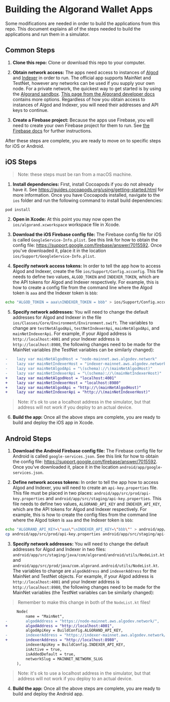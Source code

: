 
# Building the Algorand Wallet Apps

Some modifications are needed in order to build the applications from this repo. This document
explains all of the steps needed to build the applications and run them in a simulator.

## Common Steps

1. **Clone this repo:** Clone or download this repo to your computer.

2. **Obtain network access:** The apps need access to instances of [Algod](https://github.com/algorand/go-algorand) and
[Indexer](https://github.com/algorand/indexer) in order to run. The official app supports MainNet
and TestNet, however any networks can be used if you supply your own node. For a private network,
the quickest way to get started is by using the [Algorand sandbox](https://github.com/algorand/sandbox).
[This page from the Algorand developer docs](https://developer.algorand.org/docs/build-apps/setup/#how-do-i-obtain-an-algod-address-and-token)
contains more options. Regardless of how you obtain access to instances of Algod and Indexer, you
will need their addresses and API keys to continue.

3. **Create a Firebase project:** Because the apps use Firebase, you will need to create your own
Firebase project for them to run. See [the Firebase docs](https://firebase.google.com/docs/projects/learn-more#setting_up_a_firebase_project_and_registering_apps)
for further instructions.

After these steps are complete, you are ready to move on to specific steps for iOS or Android.

## iOS Steps

> Note: these steps must be ran from a macOS machine.

1. **Install dependencies:** First, install Cocoapods if you do not already have it. See https://guides.cocoapods.org/using/getting-started.html
for more information. Once you have Cocoapods installed, navigate to the `ios` folder and run the
following command to install build dependencies:

```bash
pod install
```

2. **Open in Xcode:** At this point you may now open the `ios/algorand.xcworkspace` workspace file in Xcode.

3. **Download the iOS Firebase config file:** The Firebase config file for iOS is called `GoogleService-Info.plist`.
See this link for how to obtain the config file: https://support.google.com/firebase/answer/7015592.
Once you've downloaded it, place it in the location `ios/Support/GoogleService-Info.plist`.

4. **Specify network access tokens:** In order to tell the app how to access Algod and Indexer, create
the file `ios/Support/Config.xcconfig`. This file needs to define two values, `ALGOD_TOKEN` and
`INDEXER_TOKEN`, which are the API tokens for Algod and Indexer respectively. For example, this is
how to create a config file from the command line where the Algod token is `aaa` and the Indexer
token is `bbb`:

```bash
echo "ALGOD_TOKEN = aaa\nINDEXER_TOKEN = bbb" > ios/Support/Config.xcconfig
```

5. **Specify network addresses:** You will need to change the default addresses for Algod and Indexer
in the file `ios/Classes/Core/Environment/Environment.swift`. The variables to change are
`testNetAlgodApi`, `testNetIndexerApi`, `mainNetAlgodApi`, and `mainNetIndexerApi`. For example, if
your Algod address is `http://localhost:4001` and your Indexer address is `http://localhost:8980`,
the following changes need to be made for the MainNet variables (the TestNet variables can be
similarly changed):

```diff
-    lazy var mainNetAlgodHost = "node-mainnet.aws.algodev.network"
-    lazy var mainNetIndexerHost = "indexer-mainnet.aws.algodev.network"
-    lazy var mainNetAlgodApi = "\(schema)://\(mainNetAlgodHost)"
-    lazy var mainNetIndexerApi = "\(schema)://\(mainNetIndexerHost)"
+    lazy var mainNetAlgodHost = "localhost:4001"
+    lazy var mainNetIndexerHost = "localhost:8980"
+    lazy var mainNetAlgodApi = "http://\(mainNetAlgodHost)"
+    lazy var mainNetIndexerApi = "http://\(mainNetIndexerHost)"
```

> Note: it's ok to use a localhost address in the simulator, but that address will not work if you deploy to an actual device.

6. **Build the app:** Once all the above steps are complete, you are ready to build and deploy the
iOS app in Xcode.

## Android Steps

1. **Download the Android Firebase config file:** The Firebase config file for Android is called `google-services.json`.
See this link for how to obtain the config file: https://support.google.com/firebase/answer/7015592.
Once you've downloaded it, place it in the location `android/app/google-services.json`.

2. **Define network access tokens:** In order to tell the app how to access Algod and Indexer, you
will need to create an `api-key.properties` file. This file must be placed in two places:
`android/app/src/prod/api-key.properties` and `android/app/src/staging/api-key.properties`. This
file needs to define two values, `ALGORAND_API_KEY` and `INDEXER_API_KEY`, which are the API tokens
for Algod and Indexer respectively. For example, this is how to create the config files from the
command line where the Algod token is `aaa` and the Indexer token is `bbb`:

```bash
echo "ALGORAND_API_KEY=\"aaa\"\nINDEXER_API_KEY=\"bbb\"" > android/app/src/prod/api-key.properties
cp android/app/src/prod/api-key.properties android/app/src/staging/api-key.properties
```

3. **Specify network addresses:** You will need to change the default addresses for Algod and Indexer
in two files: `android/app/src/staging/java/com/algorand/android/utils/NodeList.kt` and `android/app/src/prod/java/com.algorand.android/utils/NodeList.kt`. The variables to change are `algodAddress` and `indexerAddress` for the MainNet and TestNet objects.
For example, if your Algod address is `http://localhost:4001` and your Indexer address is `http://localhost:8980`,
the following changes need to be made for the MainNet variables (the TestNet variables can be
similarly changed):

> Remember to make this change in both of the `NodeList.kt` files!

```diff
     Node(
         name = "MainNet",
-        algodAddress = "https://node-mainnet.aws.algodev.network/",
+        algodAddress = "http://localhost:4001",
         algodApiKey = BuildConfig.ALGORAND_API_KEY,
-        indexerAddress = "https://indexer-mainnet.aws.algodev.network/",
+        indexerAddress = "http://localhost:8980",
         indexerApiKey = BuildConfig.INDEXER_API_KEY,
         isActive = true,
         isAddedDefault = true,
         networkSlug = MAINNET_NETWORK_SLUG
     ),
```

> Note: it's ok to use a localhost address in the simulator, but that address will not work if you deploy to an actual device.

4. **Build the app:** Once all the above steps are complete, you are ready to build and deploy the
Android app.
